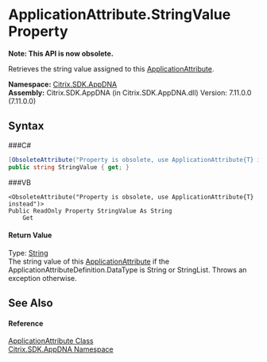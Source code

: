 # ApplicationAttribute.StringValue Property 
 

**Note: This API is now obsolete.**

Retrieves the string value assigned to this <a href="T_Citrix_SDK_AppDNA_ApplicationAttribute">ApplicationAttribute</a>.

**Namespace:**&nbsp;<a href="N_Citrix_SDK_AppDNA">Citrix.SDK.AppDNA</a><br />**Assembly:**&nbsp;Citrix.SDK.AppDNA (in Citrix.SDK.AppDNA.dll) Version: 7.11.0.0 (7.11.0.0)

## Syntax

###C#
```csharp
[ObsoleteAttribute("Property is obsolete, use ApplicationAttribute{T} instead")]
public string StringValue { get; }
```

###VB
```vbnet
<ObsoleteAttribute("Property is obsolete, use ApplicationAttribute{T} instead")>
Public ReadOnly Property StringValue As String
	Get
```


#### Return Value
Type: <a href="http://msdn2.microsoft.com/en-us/library/s1wwdcbf" target="_blank">String</a><br />The string value of this <a href="T_Citrix_SDK_AppDNA_ApplicationAttribute">ApplicationAttribute</a> if the ApplicationAttributeDefinition.DataType is String or StringList. Throws an exception otherwise.

## See Also


#### Reference
<a href="T_Citrix_SDK_AppDNA_ApplicationAttribute">ApplicationAttribute Class</a><br /><a href="N_Citrix_SDK_AppDNA">Citrix.SDK.AppDNA Namespace</a><br />